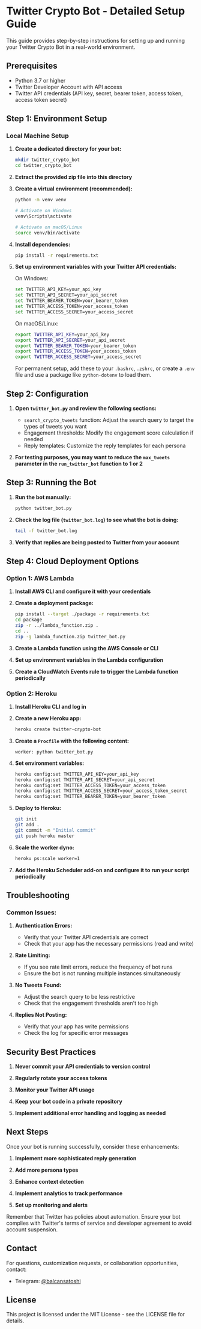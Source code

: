 # Twitter Crypto Bot - Detailed Setup Guide

This guide provides step-by-step instructions for setting up and running your Twitter Crypto Bot in a real-world environment.

## Prerequisites

- Python 3.7 or higher
- Twitter Developer Account with API access
- Twitter API credentials (API key, secret, bearer token, access token, access token secret)

## Step 1: Environment Setup

### Local Machine Setup

1. **Create a dedicated directory for your bot:**
   ```bash
   mkdir twitter_crypto_bot
   cd twitter_crypto_bot
   ```

2. **Extract the provided zip file into this directory**

3. **Create a virtual environment (recommended):**
   ```bash
   python -m venv venv
   
   # Activate on Windows
   venv\Scripts\activate
   
   # Activate on macOS/Linux
   source venv/bin/activate
   ```

4. **Install dependencies:**
   ```bash
   pip install -r requirements.txt
   ```

5. **Set up environment variables with your Twitter API credentials:**

   On Windows:
   ```bash
   set TWITTER_API_KEY=your_api_key
   set TWITTER_API_SECRET=your_api_secret
   set TWITTER_BEARER_TOKEN=your_bearer_token
   set TWITTER_ACCESS_TOKEN=your_access_token
   set TWITTER_ACCESS_SECRET=your_access_secret
   ```

   On macOS/Linux:
   ```bash
   export TWITTER_API_KEY=your_api_key
   export TWITTER_API_SECRET=your_api_secret
   export TWITTER_BEARER_TOKEN=your_bearer_token
   export TWITTER_ACCESS_TOKEN=your_access_token
   export TWITTER_ACCESS_SECRET=your_access_secret
   ```

   For permanent setup, add these to your `.bashrc`, `.zshrc`, or create a `.env` file and use a package like `python-dotenv` to load them.

## Step 2: Configuration

1. **Open `twitter_bot.py` and review the following sections:**

   - `search_crypto_tweets` function: Adjust the search query to target the types of tweets you want
   - Engagement thresholds: Modify the engagement score calculation if needed
   - Reply templates: Customize the reply templates for each persona

2. **For testing purposes, you may want to reduce the `max_tweets` parameter in the `run_twitter_bot` function to 1 or 2**

## Step 3: Running the Bot

1. **Run the bot manually:**
   ```bash
   python twitter_bot.py
   ```

2. **Check the log file (`twitter_bot.log`) to see what the bot is doing:**
   ```bash
   tail -f twitter_bot.log
   ```

3. **Verify that replies are being posted to Twitter from your account**

## Step 4: Cloud Deployment Options

### Option 1: AWS Lambda

1. **Install AWS CLI and configure it with your credentials**

2. **Create a deployment package:**
   ```bash
   pip install --target ./package -r requirements.txt
   cd package
   zip -r ../lambda_function.zip .
   cd ..
   zip -g lambda_function.zip twitter_bot.py
   ```

3. **Create a Lambda function using the AWS Console or CLI**

4. **Set up environment variables in the Lambda configuration**

5. **Create a CloudWatch Events rule to trigger the Lambda function periodically**

### Option 2: Heroku

1. **Install Heroku CLI and log in**

2. **Create a new Heroku app:**
   ```bash
   heroku create twitter-crypto-bot
   ```

3. **Create a `Procfile` with the following content:**
   ```
   worker: python twitter_bot.py
   ```

4. **Set environment variables:**
   ```bash
   heroku config:set TWITTER_API_KEY=your_api_key
   heroku config:set TWITTER_API_SECRET=your_api_secret
   heroku config:set TWITTER_ACCESS_TOKEN=your_access_token
   heroku config:set TWITTER_ACCESS_SECRET=your_access_token_secret
   heroku config:set TWITTER_BEARER_TOKEN=your_bearer_token
   ```

5. **Deploy to Heroku:**
   ```bash
   git init
   git add .
   git commit -m "Initial commit"
   git push heroku master
   ```

6. **Scale the worker dyno:**
   ```bash
   heroku ps:scale worker=1
   ```

7. **Add the Heroku Scheduler add-on and configure it to run your script periodically**

## Troubleshooting

### Common Issues:

1. **Authentication Errors:**
   - Verify that your Twitter API credentials are correct
   - Check that your app has the necessary permissions (read and write)

2. **Rate Limiting:**
   - If you see rate limit errors, reduce the frequency of bot runs
   - Ensure the bot is not running multiple instances simultaneously

3. **No Tweets Found:**
   - Adjust the search query to be less restrictive
   - Check that the engagement thresholds aren't too high

4. **Replies Not Posting:**
   - Verify that your app has write permissions
   - Check the log for specific error messages

## Security Best Practices

1. **Never commit your API credentials to version control**

2. **Regularly rotate your access tokens**

3. **Monitor your Twitter API usage**

4. **Keep your bot code in a private repository**

5. **Implement additional error handling and logging as needed**

## Next Steps

Once your bot is running successfully, consider these enhancements:

1. **Implement more sophisticated reply generation**

2. **Add more persona types**

3. **Enhance context detection**

4. **Implement analytics to track performance**

5. **Set up monitoring and alerts**

Remember that Twitter has policies about automation. Ensure your bot complies with Twitter's terms of service and developer agreement to avoid account suspension.

## Contact

For questions, customization requests, or collaboration opportunities, contact:
- Telegram: [@balcansatoshi](https://t.me/balcansatoshi)

## License

This project is licensed under the MIT License - see the LICENSE file for details.
